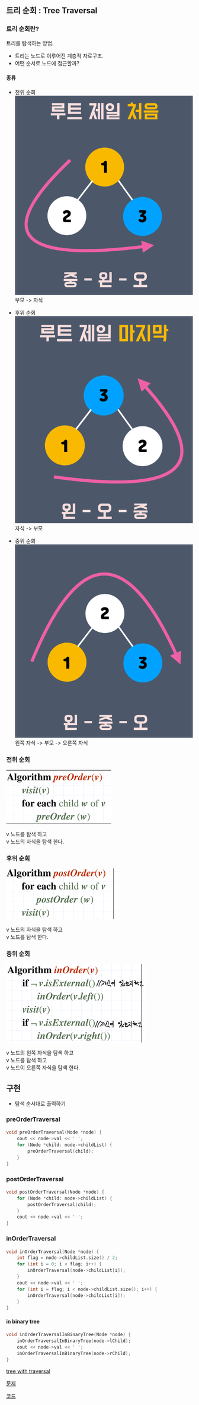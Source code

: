 ## 트리 순회 : Tree Traversal


### 트리 순회란?
트리를 탐색하는 방법.
- 트리는 노드로 이루어진 계층적 자료구조.
- 어떤 순서로 노드에 접근할까?

#### 종류

- 전위 순회 
![img.png](img.png)
부모 -> 자식


- 후위 순회
  ![img_2.png](img_2.png)
  자식 -> 부모


- 중위 순회
![img_1.png](img_1.png)
왼쪽 자식 -> 부모 -> 오른쪽 자식

### 전위 순회
![img_3.png](img_3.png)

v 노드를 탐색 하고 <br> v 노드의 자식을 탐색 한다.

### 후위 순회
![img_4.png](img_4.png)

v 노드의 자식을 탐색 하고 <br> v 노드를 탐색 한다.


### 중위 순회
![img_5.png](img_5.png)

v 노드의 왼쪽 자식을 탐색 하고<br> v 노드를 탐색 하고<br> v 노드이 오른쪽 자식을 탐색 한다.

## 구현
- 탐색 순서대로 출력하기

### preOrderTraversal
```cpp
void preOrderTraversal(Node *node) {
    cout << node->val << ' ';
    for (Node *child: node->childList) {
        preOrderTraversal(child);
    }
}
```
### postOrderTraversal
```cpp
void postOrderTraversal(Node *node) {
    for (Node *child: node->childList) {
        postOrderTraversal(child);
    }
    cout << node->val << ' ';
}
```

### inOrderTraversal
```c++
void inOrderTraversal(Node *node) {
    int flag = node->childList.size() / 2;
    for (int i = 0; i < flag; i++) {
        inOrderTraversal(node->childList[i]);
    }
    cout << node->val << ' ';
    for (int i = flag; i < node->childList.size(); i++) {
        inOrderTraversal(node->childList[i]);
    }
}
```
#### in binary tree
```cpp
void inOrderTraversalInBinaryTree(Node *node) {
    inOrderTraversalInBinaryTree(node->lChild);
    cout << node->val << ' ';
    inOrderTraversalInBinaryTree(node->rChild);
}
```

<a href="https://github.com/Landvibe-DataStructure-2024/StudyNotes/blob/main/w07/traversal.cpp"> tree with traversal </a>

<a href = "https://github.com/Landvibe-DataStructure-2024/references/tree/master/%EC%83%98%ED%94%8C%202023-1/week07">문제</a>

<a href = "https://github.com/Landvibe-DataStructure-2024/references/tree/master/2023-1%EC%BD%94%EB%93%9C/w07">코드</a>
